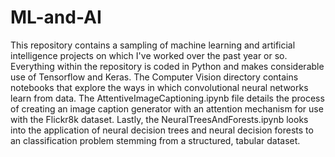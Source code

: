 # ML-and-AI

This repository contains a sampling of machine learning and artificial intelligence projects on which I've worked over the past year or so. Everything within the repository is coded in Python and makes considerable use of Tensorflow and Keras. The Computer Vision directory contains notebooks that explore the ways in which convolutional neural networks learn from data. The AttentiveImageCaptioning.ipynb file details the process of creating an image caption generator with an attention mechanism for use with the Flickr8k dataset. Lastly, the NeuralTreesAndForests.ipynb looks into the application of neural decision trees and neural decision forests to an classification problem stemming from a structured, tabular dataset. 

